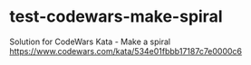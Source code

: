 # test-codewars-make-spiral
Solution for CodeWars Kata - Make a spiral
https://www.codewars.com/kata/534e01fbbb17187c7e0000c6
